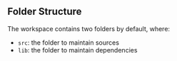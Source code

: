 ## Folder Structure
The workspace contains two folders by default, where:

- `src`: the folder to maintain sources
- `lib`: the folder to maintain dependencies

